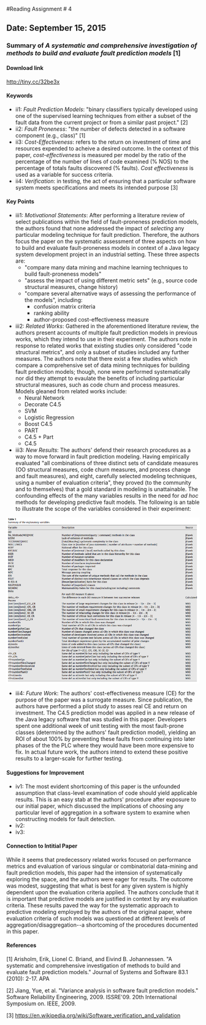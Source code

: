 #Reading Assignment # 4

## Date: September 15, 2015

### Summary of _A systematic and comprehensive investigation of methods to build and evaluate fault prediction models_ [1]

#### Download link
http://tiny.cc/32be3x

#### Keywords
* ii1: _Fault Prediction Models_: "binary classifiers typically developed using one of the supervised learning techniques from either a subset of the fault data from the current project or from a similar past project." [2]
* ii2: _Fault Proneness_: "the number of defects detected in a software component (e.g., class)" [1]
* ii3: _Cost-Effectiveness_: refers to the return on investment of time and resources expended to acheive a desired outcome.  In the context of this paper, _cost-effectiveness_ is measured per model by the ratio of the percentage of the number of lines of code examined (% NOS) to the percentage of totals faults discovered (% faults).  _Cost effectiveness_ is used as a variable for success criteria.
* ii4: _Verification_: in testing, the act of ensuring that a particular software system meets specifications and meets its intended purpose [3]

#### Key Points
* iii1: _Motivational Statements_: After performing a literature review of select publications within the field of fault-proneness prediction models, the authors found that none addressed the impact of _selecting_ any particular modeling technique for fault prediction.  Therefore, the authors focus the paper on the systematic assessment of three aspects on how to build and evaluate fault-proneness models in context of a Java legacy system development project in an industrial setting.  These three aspects are:
  * "compare many data mining and machine learning techniques to build fault-proneness models"
  * "assess the impact of using different metric sets" (e.g., source code structural measures, change history)
  * "compare several alternative ways of assessing the performance of the models", including:
    * confusion matrix criteria
    * ranking ability
    * author-proposed cost-effectiveness measure
* iii2: _Related Works_: Gathered in the aforementioned literature review, the authors present accounts of multiple fault prediction models in previous works, which they intend to use in their experiment. The authors note in response to related works that existing studies only considered "code structural metrics", and only a subset of studies included any further measures. The authors note that there exist a few studies which compare a comprehensive set of data mining techniques for building fault prediction models; though, none were performed systematically nor did they attempt to evaulate the benefits of including particular structural measures, such as code churn and process measures. Models gleaned from related works include:
  *  Neural Network
  *  Decorate C4.5
  *  SVM
  *  Logistic Regression
  *  Boost C4.5
  *  PART
  *  C4.5 + Part
  *  C4.5
* iii3: _New Results_: The authors' defend their research procedures as a way to move forward in fault prediction modeling.  Having empirically evaluated "all combinations of three distinct sets of candidate measures (OO structural measures, code churn measures, and process change and fault measures), and eight, carefully selected modeling techniques, using a number of evaluation criteria", they proved (to the community and to themselves) that a gold standard in modeling is unattainable.  The confounding effects of the many variables results in the need for _ad hoc_ methods for developing predictive fault models. The following is an table to illustrate the scope of the variables considered in their experiment:

![output](table_1.png?raw=true=150x100)

* iii4: _Future Work_:  The authors' cost-effectiveness measure (CE) for the purpose of the paper was a surrogate measure.  Since publication, the authors have performed a pilot study to asses real CE and return on investment. The C4.5 prediction model was applied in a new release of the Java legacy software that was studied in this paper. Developers spent one additional week of unit testing with the most fault-prone classes (determined by the authors' fault prediction model), yielding an ROI of about 100% by preventing these faults from continuing into later phases of the the PLC where they would have been more expensive to fix.  In actual future work, the authors intend to extend these positive results to a larger-scale for further testing.

#### Suggestions for Improvement
* iv1: The most evident shortcoming of this paper is the unfounded assumption that class-level examination of code should yield applicable results. This is an easy stab at the authors' procedure after exposure to our initial paper, which discussed the implications of choosing any particular level of aggregation in a software system to examine when constructing models for fault detection.
* iv2: 
* iv3:

#### Connection to Intitial Paper
While it seems that predecessory related works focused on performance metrics and evaluation of various singular or combinatorial data-mining and fault prediction models, this paper had the intension of systematically exploring the space, and the authors were eager for results.  The outcome was modest, suggesting that what is best for any given system is highly dependent upon the evaluation criteria applied.  The authors conclude that it is important that predictive models are justified in context by any evaluation criteria. These results paved the way for the systematic approach to predictive modeling employed by the authors of the original paper, where evaluation criteria of such models was questioned at different levels of aggregation/disaggregation--a shortcoming of the procedures documented in this paper.

#### References
[1] Arisholm, Erik, Lionel C. Briand, and Eivind B. Johannessen. "A systematic and comprehensive investigation of methods to build and evaluate fault prediction models." Journal of Systems and Software 83.1 (2010): 2-17.
APA	

[2] Jiang, Yue, et al. "Variance analysis in software fault prediction models." Software Reliability Engineering, 2009. ISSRE'09. 20th International Symposium on. IEEE, 2009.

[3] https://en.wikipedia.org/wiki/Software_verification_and_validation
